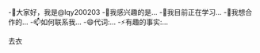 -👋大家好，我是@lqy200203
-👀我感兴趣的是...
-🌱我目前正在学习...
-💞我想合作的️...
-📫如何联系我...
-😄代词:...
-⚡有趣的事实:...

去衣
<!---
lqy200203/lqy200203是✨特殊✨存储库,因为它的“README.md“（此文件)出现在您的开源代码库个人资料中。
您可以单击预览链接查看您的更改。
--->
